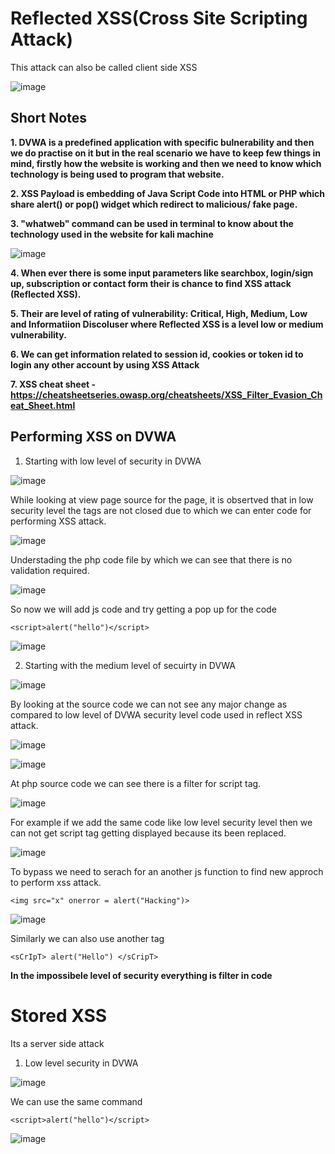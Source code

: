 # Reflected XSS(Cross Site Scripting Attack)  
This attack can also be called client side XSS

![image](https://user-images.githubusercontent.com/60937657/205972462-4843c529-a532-43b2-9a7a-59fa04f2729e.png)


## Short Notes

**1. DVWA is a predefined application with specific bulnerability and then we do practise on it but in the real scenario we have to keep few things in mind, firstly how the website is working and then we need to know which technology is being used to program that website.**

**2. XSS Payload is embedding of Java Script Code into HTML or PHP which share alert() or pop() widget which redirect to malicious/ fake page.** 

**3. "whatweb" command can be used in terminal to know about the technology used in the website for kali machine**

![image](https://user-images.githubusercontent.com/60937657/206000998-cc55130e-6bac-431e-8c58-002696f39cb7.png)

**4. When ever there is some input parameters like searchbox, login/sign up, subscription or contact form their is chance to find XSS attack (Reflected XSS).**

**5. Their are level of rating of vulnerability: Critical, High, Medium, Low and Informatiion Discoluser where Reflected XSS is a level low or medium vulnerability.**

**6. We can get information related to session id, cookies or token id to login any other account by using XSS Attack**

**7. XSS cheat sheet - https://cheatsheetseries.owasp.org/cheatsheets/XSS_Filter_Evasion_Cheat_Sheet.html**

## Performing XSS on DVWA 

1. Starting with low level of security in DVWA 

![image](https://user-images.githubusercontent.com/60937657/206422280-aaab1ab6-ce2f-4da8-a541-568b34868aaa.png)

While looking at view page source for the page, it is obsertved that in low security level the tags are not closed due to which we can enter code for performing XSS attack. 

![image](https://user-images.githubusercontent.com/60937657/206423194-5785210e-f909-4aae-9343-ac0a879315ae.png)

Understading the php code file by which we can see that there is no validation required. 

![image](https://user-images.githubusercontent.com/60937657/206423846-233fc949-ce16-469d-b0e8-a6f3172ed293.png)

So now we will add js code and try getting a pop up for the code 

```
<script>alert("hello")</script>
```

![image](https://user-images.githubusercontent.com/60937657/206425000-aa93c420-abd0-4e54-ac01-4d2cee5c5652.png)

2. Starting with the medium level of secuirty in DVWA 

![image](https://user-images.githubusercontent.com/60937657/206425544-2a422d5d-a7b5-469f-bdb0-b3d89b4f85f1.png)

By looking at the source code we can not see any major change as compared to low level of DVWA security level code used in reflect XSS attack. 

![image](https://user-images.githubusercontent.com/60937657/206426113-9af93e86-8d5d-4529-bd2d-cd3401f1e851.png)

![image](https://user-images.githubusercontent.com/60937657/206426263-4200f150-2c36-4178-b544-f36358c37e9a.png)

At php source code we can see there is a filter for script tag.

![image](https://user-images.githubusercontent.com/60937657/206426556-2829e5c3-74b3-4d58-9343-9a8e9e45685d.png)

For example if we add the same code like low level security level then we can not get script tag getting displayed because its been replaced. 

![image](https://user-images.githubusercontent.com/60937657/206427098-3ed1fea4-95f2-4b62-a3ff-6e556c7a6f81.png)

To bypass we need to serach for an another js function to find new approch to perform xss attack. 

```
<img src="x" onerror = alert("Hacking")>
```

![image](https://user-images.githubusercontent.com/60937657/206427882-b9232cf1-4adc-4e8a-b7da-806407d2a254.png)

Similarly we can also use another tag 

```
<sCrIpT> alert("Hello") </sCripT>
```

**In the impossibele level of security everything is filter in code** 

# Stored XSS 
Its a server side attack 

1. Low level security in DVWA 

![image](https://user-images.githubusercontent.com/60937657/206660893-c950fcb4-385d-4c20-bd4c-eced1fe6f396.png)

We can use the same command

```
<script>alert("hello")</script>
```

![image](https://user-images.githubusercontent.com/60937657/206766891-8cbc5746-aeeb-4ad6-8043-28ebc26ab27c.png)
